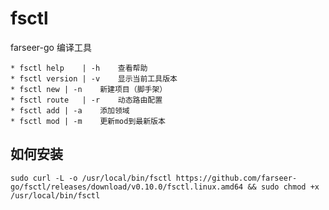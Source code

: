 # fsctl
farseer-go 编译工具

```shell
* fsctl help	| -h	查看帮助
* fsctl version	| -v	显示当前工具版本
* fsctl new	| -n	新建项目（脚手架）
* fsctl route	| -r	动态路由配置
* fsctl add	| -a	添加领域
* fsctl mod	| -m	更新mod到最新版本
```

## 如何安装
```shell
sudo curl -L -o /usr/local/bin/fsctl https://github.com/farseer-go/fsctl/releases/download/v0.10.0/fsctl.linux.amd64 && sudo chmod +x /usr/local/bin/fsctl
```